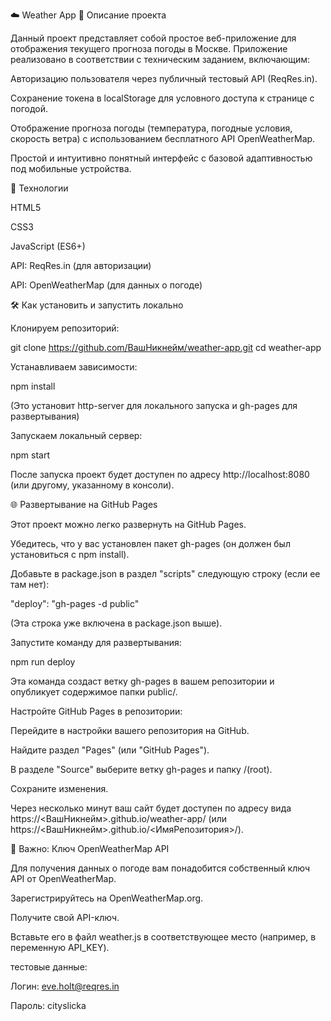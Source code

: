 ☁️ Weather App
📌 Описание проекта

Данный проект представляет собой простое веб-приложение для отображения текущего прогноза погоды в Москве. Приложение реализовано в соответствии с техническим заданием, включающим:

Авторизацию пользователя через публичный тестовый API (ReqRes.in).

Сохранение токена в localStorage для условного доступа к странице с погодой.

Отображение прогноза погоды (температура, погодные условия, скорость ветра) с использованием бесплатного API OpenWeatherMap.

Простой и интуитивно понятный интерфейс с базовой адаптивностью под мобильные устройства.

🚀 Технологии

HTML5

CSS3

JavaScript (ES6+)

API: ReqRes.in (для авторизации)

API: OpenWeatherMap (для данных о погоде)

🛠️ Как установить и запустить локально

Клонируем репозиторий:

git clone https://github.com/ВашНикнейм/weather-app.git
cd weather-app

Устанавливаем зависимости:

npm install

(Это установит http-server для локального запуска и gh-pages для развертывания)

Запускаем локальный сервер:

npm start

После запуска проект будет доступен по адресу http://localhost:8080 (или другому, указанному в консоли).

🌐 Развертывание на GitHub Pages

Этот проект можно легко развернуть на GitHub Pages.

Убедитесь, что у вас установлен пакет gh-pages (он должен был установиться с npm install).

Добавьте в package.json в раздел "scripts" следующую строку (если ее там нет):

"deploy": "gh-pages -d public"

(Эта строка уже включена в package.json выше).

Запустите команду для развертывания:

npm run deploy

Эта команда создаст ветку gh-pages в вашем репозитории и опубликует содержимое папки public/.

Настройте GitHub Pages в репозитории:

Перейдите в настройки вашего репозитория на GitHub.

Найдите раздел "Pages" (или "GitHub Pages").

В разделе "Source" выберите ветку gh-pages и папку /(root).

Сохраните изменения.

Через несколько минут ваш сайт будет доступен по адресу вида https://<ВашНикнейм>.github.io/weather-app/ (или https://<ВашНикнейм>.github.io/<ИмяРепозитория>/).

🔑 Важно: Ключ OpenWeatherMap API

Для получения данных о погоде вам понадобится собственный ключ API от OpenWeatherMap.

Зарегистрируйтесь на OpenWeatherMap.org.

Получите свой API-ключ.

Вставьте его в файл weather.js в соответствующее место (например, в переменную API_KEY).

тестовые данные:

Логин: eve.holt@reqres.in

Пароль: cityslicka
